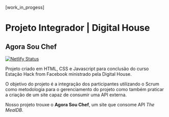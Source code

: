 [work_in_progess]

# Projeto Integrador | Digital House

## Agora Sou Chef

[![Netlify Status](https://api.netlify.com/api/v1/badges/db4f91b3-5fbe-4dd8-be2d-93fb651b0536/deploy-status)](https://app.netlify.com/sites/agorasouchef/deploys)

Projeto criado em HTML, CSS e Javascript para conclusão do curso Estação Hack from Facebook ministrado pela Digital House.

O objetivo do projeto é a integração dos participantes utilizando o Scrum como metodologia para o gerenciamento do projeto como também praticar a criação de um site capaz de consumir uma API externa.

Nosso projeto trouxe o **Agora Sou Chef**, um site que consome API _The MealDB_.

